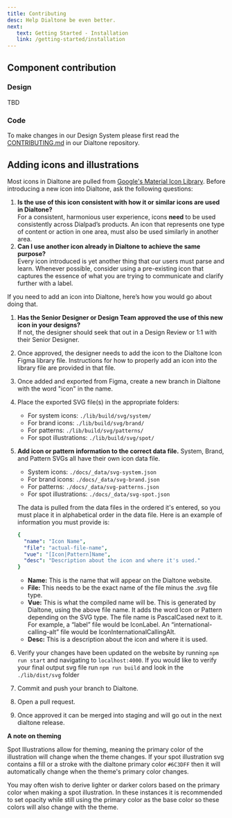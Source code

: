 ```yaml
---
title: Contributing
desc: Help Dialtone be even better.
next:
   text: Getting Started - Installation
   link: /getting-started/installation
---
```


## Component contribution
### Design
TBD
### Code
To make changes in our Design System please first read the [CONTRIBUTING.md](https://github.com/dialpad/dialtone/blob/staging/.github/CONTRIBUTING.md#contributing) in our Dialtone repository.

## Adding icons and illustrations
Most icons in Dialtone are pulled from [Google's Material Icon Library](https://material.io/resources/icons/?style=baseline). Before introducing a new icon into Dialtone, ask the following questions:
1. **Is the use of this icon consistent with how it or similar icons are used in Dialtone?**  
For a consistent, harmonious user experience, icons **need** to be used consistently across Dialpad’s products.
An icon that represents one type of content or action in one area, must also be used similarly in another area.
2. **Can I use another icon already in Dialtone to achieve the same purpose?**  
Every icon introduced is yet another thing that our users must parse and learn. Whenever possible, consider using a pre-existing
icon that captures the essence of what you are trying to communicate and clarify further with a label.

If you need to add an icon into Dialtone, here’s how you would go about doing that.

1. **Has the Senior Designer or Design Team approved the use of this new icon in your designs?**  
If not, the designer should seek that out in a Design Review or 1:1 with their Senior Designer.
2. Once approved, the designer needs to add the icon to the Dialtone Icon Figma library file. Instructions for how to properly add an icon into the library file are provided in that file.
3. Once added and exported from Figma, create a new branch in Dialtone with the word "icon" in the name.
4. Place the exported SVG file(s) in the appropriate folders:
    - For system icons: `./lib/build/svg/system/`
    - For brand icons: `./lib/build/svg/brand/`
    - For patterns: `./lib/build/svg/patterns/`
    -  For spot illustrations: `./lib/build/svg/spot/`
5. **Add icon or pattern information to the correct data file.** System, Brand, and Pattern SVGs all have their own icon data file.
    - System icons: `./docs/_data/svg-system.json`
    - For brand icons: `./docs/_data/svg-brand.json`
    - For patterns: `./docs/_data/svg-patterns.json`
    - For spot illustrations: `./docs/_data/svg-spot.json`

    The data is pulled from the data files in the ordered it's entered, so you must place it in alphabetical order in the data file. Here is an example of information you must provide is:

    ```yaml
   {
      "name": "Icon Name",
      "file": "actual-file-name",
      "vue": "[Icon|Pattern]Name",
      "desc": "Description about the icon and where it's used."
    }
    ```

    - **Name:** This is the name that will appear on the Dialtone website.
    - **File:** This needs to be the exact name of the file minus the .svg file type.
    - **Vue:** This is what the compiled name will be. This is generated by Dialtone, using the above file name. It adds the word Icon or Pattern depending on the SVG type. The file name is PascalCased next to it. For example, a “label” file would be IconLabel. An “international-calling-alt” file would be IconInternationalCallingAlt.
    - **Desc:** This is a description about the icon and where it is used.

6. Verify your changes have been updated on the website by running `npm run start` and navigating to `localhost:4000`. If you would like to verify your final output svg file run `npm run build` and look in the `./lib/dist/svg` folder
7. Commit and push your branch to Dialtone.
8. Open a pull request.
9. Once approved it can be merged into staging and will go out in the next dialtone release.

**A note on theming**

Spot Illustrations allow for theming, meaning the primary color of the illustration will change when the theme changes. If your spot illustration svg contains a fill or a stroke with the dialtone primary color `#6C3DFF` then it will automatically change when the theme's primary color changes.

You may often wish to derive lighter or darker colors based on the primary color when making a spot illustration. In these instances it is recommended to set opacity while still using the primary color as the base color so these colors will also change with the theme.
  
